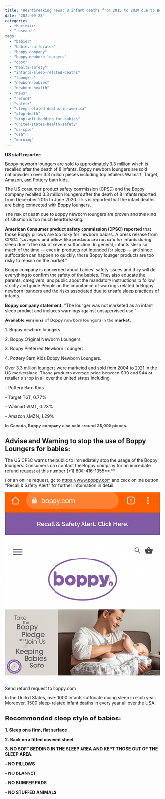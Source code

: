 ```yaml
---
title: "Heartbreaking news: 8 infant deaths from 2015 to 2020 due to Boppy newborn loungers"
date: "2021-09-23"
categories: 
  - "business"
  - "research"
tags: 
  - "babies"
  - "babies-suffocates"
  - "boppy-company"
  - "boppy-newborn-loungers"
  - "cpsc"
  - "health-safety"
  - "infants-sleep-related-deaths"
  - "loungers"
  - "newborn-babies"
  - "newborn-health"
  - "news"
  - "refund"
  - "safety"
  - "sleep-related-deaths-in-america"
  - "stop-death"
  - "stop-soft-bedding-for-babies"
  - "united-states-health-safety"
  - "us-cpsc"
  - "usa"
  - "warning"
---
```


**US staff reporter:**

Boppy newborn loungers are sold to approximately 3.3 million which is recalled after the death of 8 infants. Boppy newborn loungers are sold nationwide in over 3.3 million pieces including top retailers Walmart, Target, Amazon, and Pottery barn kids.

The US consumer product safety commission (CPSC) and the Boppy company recalled 3.3 million loungers after the death of 8 infants reported from December 2015 to June 2020. This is reported that the infant deaths are being connected with Boppy loungers.

The risk of death due to Boppy newborn loungers are proven and this kind of situation is too much heartbreaking.

**American Consumer product safety commission (CPSC) reported** that those Boppy pillows are too risky for newborn babies. A press release from CPSC: “Loungers and pillow-like products are not safe for infants during sleep due to the risk of severe suffocation. In general, infants sleep so much of the time — even in products not intended for sleep — and since suffocation can happen so quickly, those Boppy lounger products are too risky to remain on the market."

Boppy company is concerned about babies' safety issues and they will do everything to confirm the safety of the babies. They also educate the parents, caregivers, and public about the mandatory instructions to follow strictly and guide People on the importance of warnings related to Boppy newborn loungers and the risks associated due to unsafe sleep practices of infants.

**Boppy company statement:** "The lounger was not marketed as an infant sleep product and includes warnings against unsupervised use.”

**Available versions** of Boppy newborn loungers in the **market:**

1\. Boppy newborn loungers.

2\. Boppy Original Newborn Loungers.

3\. Boppy Preferred Newborn Loungers.

4\. Pottery Barn Kids Boppy Newborn Loungers.

Over 3.3 million loungers were marketed and sold from 2004 to 2021 in the US marketplace. Those products average price between $30 and $44 at retailer's shop in all over the united states including:

\- Pottery Barn Kids

\- Target TGT, 0.77%

\- Walmart WMT, 0.23%

\- Amazon AMZN, 1.29%

In Canada, Boppy company also sold around 35,000 pieces.

## **Advise and Warning to stop the** use of **Boppy Loungers for babies:**

The US CPSC warns the public to immediately stop the usage of the Boppy loungers. Consumers can contact the Boppy company for an immediate refund request at this number (+1) 800-416-1355**.**

For an online request, go to https://www.boppy.com and click on the button “Recall & Safety Alert” for further information in detail.

![](images/Screenshot_2021_0924_011859-843x1024.png)

Send refund request to boppy.com

In the United States, over 1000 infants suffocate during sleep in each year. Moreover, 3500 sleep-related infant deaths in every year all over the USA.

## Recommended sleep style of babies:

**1\. Sleep on a firm, flat surface**

**2\. Back on a fitted covered sheet**

**3\. NO SOFT BEDDING IN THE SLEEP AREA AND KEPT THOSE OUT OF THE SLEEP AREA.**

**\- NO PILLOWS**

**\- NO BLANKET**

**\- NO BUMPER PADS**

**\- NO STUFFED ANIMALS**
